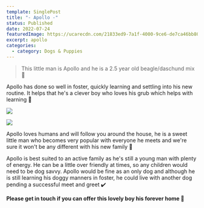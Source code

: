 ```yaml
---
template: SinglePost
title: "- Apollo -"
status: Published
date: 2022-07-24
featuredImage: https://ucarecdn.com/21833ed9-7a1f-4000-9ce6-de7ca46bb808/-/crop/280x169/0,75/-/preview/
excerpt: apollo
categories:
  - category: Dogs & Puppies
---
```

> This little man is Apollo and he is a 2.5 year old beagle/daschund mix 🐶

Apollo has done so well in foster, quickly learning and settling into his new routine. It helps that he's a clever boy who loves his grub which helps with learning 🍪

![](https://ucarecdn.com/c69f7357-addc-4f13-a6bf-10308be4d76e/)



![](https://ucarecdn.com/fc29a586-9c8e-4e52-ae47-565172d715cc/)

Apollo loves humans and will follow you around the house, he is a sweet little man who becomes very popular with everyone he meets and we're sure it won't be any different with his new family 💙

Apollo is best suited to an active family as he's still a young man with plenty of energy. He can be a little over friendly at times, so any children would need to be dog savvy. Apollo would be fine as an only dog and although he is still learning his doggy manners in foster, he could live with another dog pending a successful meet and greet ✔️  

**Please get in touch if you can offer this lovely boy his forever home 🏡**